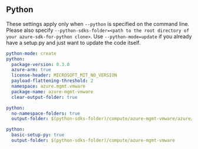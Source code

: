 ## Python

These settings apply only when `--python` is specified on the command line.
Please also specify `--python-sdks-folder=<path to the root directory of your azure-sdk-for-python clone>`.
Use `--python-mode=update` if you already have a setup.py and just want to update the code itself.

```yaml $(python)
python-mode: create
python:
  package-version: 0.3.0
  azure-arm: true
  license-header: MICROSOFT_MIT_NO_VERSION
  payload-flattening-threshold: 2
  namespace: azure.mgmt.vmware
  package-name: azure-mgmt-vmware
  clear-output-folder: true
```
``` yaml $(python) && $(python-mode) == 'update'
python:
  no-namespace-folders: true
  output-folder: $(python-sdks-folder)/compute/azure-mgmt-vmware/azure/mgmt/vmware
```
``` yaml $(python) && $(python-mode) == 'create'
python:
  basic-setup-py: true
  output-folder: $(python-sdks-folder)/compute/azure-mgmt-vmware
```